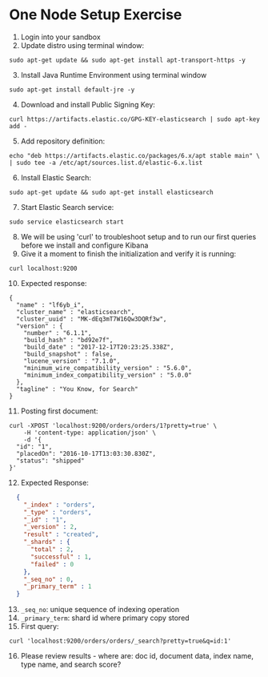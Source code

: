 # One Node Setup Exercise #

1. Login into your sandbox
2. Update distro using terminal window:
```
sudo apt-get update && sudo apt-get install apt-transport-https -y
```
3. Install Java Runtime Environment using terminal window
```
sudo apt-get install default-jre -y
```
4. Download and install Public Signing Key:
```
curl https://artifacts.elastic.co/GPG-KEY-elasticsearch | sudo apt-key add -
```
5. Add repository definition:
```
echo "deb https://artifacts.elastic.co/packages/6.x/apt stable main" \
| sudo tee -a /etc/apt/sources.list.d/elastic-6.x.list
```
6. Install Elastic Search:
```
sudo apt-get update && sudo apt-get install elasticsearch
```
7. Start Elastic Search service:
```
sudo service elasticsearch start
```
8. We will be using 'curl' to troubleshoot setup and to run our first queries before we install and configure Kibana
9. Give it a moment to finish the initialization and verify it is running:
```
curl localhost:9200
```
10. Expected response:
```
{
  "name" : "lf6yb_i",
  "cluster_name" : "elasticsearch",
  "cluster_uuid" : "MK-dEq3mT7W16Qw3DQRf3w",
  "version" : {
    "number" : "6.1.1",
    "build_hash" : "bd92e7f",
    "build_date" : "2017-12-17T20:23:25.338Z",
    "build_snapshot" : false,
    "lucene_version" : "7.1.0",
    "minimum_wire_compatibility_version" : "5.6.0",
    "minimum_index_compatibility_version" : "5.0.0"
  },
  "tagline" : "You Know, for Search"
}
```
11. Posting first document:
```
curl -XPOST 'localhost:9200/orders/orders/1?pretty=true' \
    -H 'content-type: application/json' \
    -d '{
  "id": "1", 
  "placedOn": "2016-10-17T13:03:30.830Z",
  "status": "shipped"
}'
```
12. Expected Response:  
```json
  {
    "_index" : "orders",
    "_type" : "orders",
    "_id" : "1",
    "_version" : 2,
    "result" : "created",
    "_shards" : {
      "total" : 2,
      "successful" : 1,
      "failed" : 0
    },
    "_seq_no" : 0,
    "_primary_term" : 1
  }
```
13. ```_seq_no```: unique sequence of indexing operation
14. ```_primary_term```: shard id where primary copy stored
15. First query:
```
curl 'localhost:9200/orders/orders/_search?pretty=true&q=id:1'
```
16. Please review results - where are: doc id, document data, index name, type name, and search score? 

